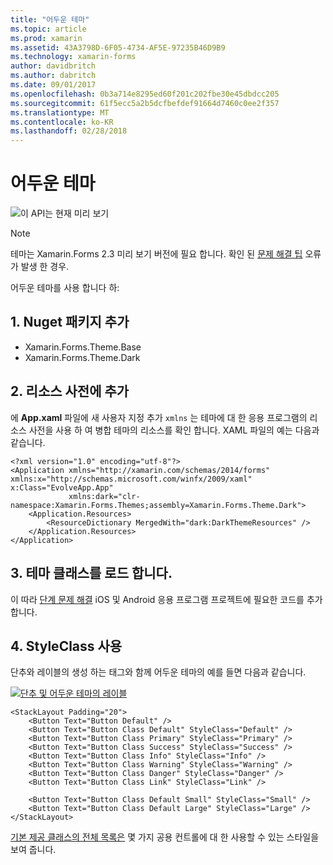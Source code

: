 ```yaml
---
title: "어두운 테마"
ms.topic: article
ms.prod: xamarin
ms.assetid: 43A3798D-6F05-4734-AF5E-97235B46D9B9
ms.technology: xamarin-forms
author: davidbritch
ms.author: dabritch
ms.date: 09/01/2017
ms.openlocfilehash: 0b3a714e8295ed60f201c202fbe30e45dbdcc205
ms.sourcegitcommit: 61f5ecc5a2b5dcfbefdef91664d7460c0ee2f357
ms.translationtype: MT
ms.contentlocale: ko-KR
ms.lasthandoff: 02/28/2018
---
```

# <a name="dark-theme"></a>어두운 테마

![](~/media/shared/preview.png "이 API는 현재 미리 보기")

> [!NOTE]
> 테마는 Xamarin.Forms 2.3 미리 보기 버전에 필요 합니다. 확인 된 [문제 해결 팁](~/xamarin-forms/user-interface/themes/index.md) 오류가 발생 한 경우.

어두운 테마를 사용 합니다 하:

## <a name="1-add-nuget-packages"></a>1. Nuget 패키지 추가

* Xamarin.Forms.Theme.Base
* Xamarin.Forms.Theme.Dark

## <a name="2-add-to-the-resource-dictionary"></a>2. 리소스 사전에 추가

에 **App.xaml** 파일에 새 사용자 지정 추가 `xmlns` 는 테마에 대 한 응용 프로그램의 리소스 사전을 사용 하 여 병합 테마의 리소스를 확인 합니다.
XAML 파일의 예는 다음과 같습니다.

```xaml
<?xml version="1.0" encoding="utf-8"?>
<Application xmlns="http://xamarin.com/schemas/2014/forms" xmlns:x="http://schemas.microsoft.com/winfx/2009/xaml" x:Class="EvolveApp.App"
             xmlns:dark="clr-namespace:Xamarin.Forms.Themes;assembly=Xamarin.Forms.Theme.Dark">
    <Application.Resources>
        <ResourceDictionary MergedWith="dark:DarkThemeResources" />
    </Application.Resources>
</Application>
```

## <a name="3-load-theme-classes"></a>3. 테마 클래스를 로드 합니다.

이 따라 [단계 문제 해결](~/xamarin-forms/user-interface/themes/index.md) iOS 및 Android 응용 프로그램 프로젝트에 필요한 코드를 추가 합니다.

## <a name="4-use-styleclass"></a>4. StyleClass 사용

단추와 레이블의 생성 하는 태그와 함께 어두운 테마의 예를 들면 다음과 같습니다.

[ ![](dark-images/dark-theme-sml.png "단추 및 어두운 테마의 레이블")](dark-images/dark-theme.png "단추 및 어두운 테마의 레이블")

```xaml
<StackLayout Padding="20">
    <Button Text="Button Default" />
    <Button Text="Button Class Default" StyleClass="Default" />
    <Button Text="Button Class Primary" StyleClass="Primary" />
    <Button Text="Button Class Success" StyleClass="Success" />
    <Button Text="Button Class Info" StyleClass="Info" />
    <Button Text="Button Class Warning" StyleClass="Warning" />
    <Button Text="Button Class Danger" StyleClass="Danger" />
    <Button Text="Button Class Link" StyleClass="Link" />

    <Button Text="Button Class Default Small" StyleClass="Small" />
    <Button Text="Button Class Default Large" StyleClass="Large" />
</StackLayout>
```

[기본 제공 클래스의 전체 목록은](~/xamarin-forms/user-interface/themes/index.md) 몇 가지 공용 컨트롤에 대 한 사용할 수 있는 스타일을 보여 줍니다.

